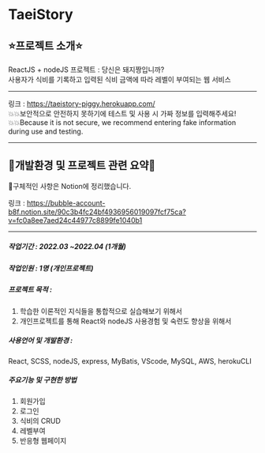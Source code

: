 # TaeiStory
## ⭐프로젝트 소개⭐<br />
ReactJS + nodeJS 프로젝트 : 당신은 돼지짱입니까?<br />
사용자가 식비를 기록하고 입력된 식비 금액에 따라 레벨이 부여되는 웹 서비스<br />

---

링크 :  https://taeistory-piggy.herokuapp.com/ <br />
💥💥보안적으로 안전하지 못하기에 테스트 및 사용 시 가짜 정보를 입력해주세요!<br />
💥💥Because it is not secure, we recommend entering fake information during use and testing.

---

## 💛개발환경 및 프로젝트 관련 요약💛

🙌구체적인 사항은 Notion에 정리했습니다.<br />

링크 : https://bubble-account-b8f.notion.site/90c3b4fc24bf4936956019097fcf75ca?v=fc0a8ee7aed24c44977c8899fe1040b1<br />

---

##### 작업기간 : 2022.03 ~2022.04 (1개월)
##### 작업인원 : 1명 (개인프로젝트)
##### 프로젝트 목적 :  
1.  학습한 이론적인 지식들을 통합적으로 실습해보기 위해서
2.  개인프로젝트를 통해 React와 nodeJS 사용경험 및 숙련도 향상을 위해서
##### 사용언어 및 개발환경 : 
React, SCSS, nodeJS, express, MyBatis, VScode, MySQL, AWS, herokuCLI

##### 주요기능 및 구현한 방법

1. 회원가입
2. 로그인
3. 식비의 CRUD
4. 레벨부여
5. 반응형 웹페이지

